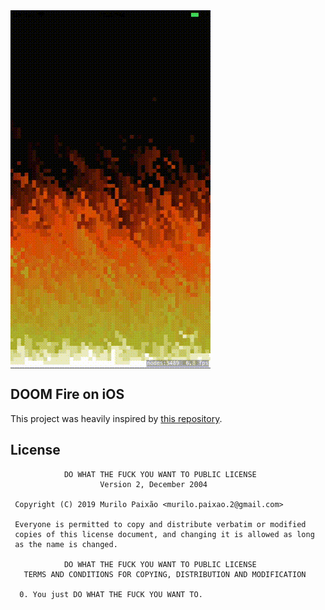 <img align="center" src="./assets/simulator.gif" alt="demo">

## DOOM Fire on iOS
This project was heavily inspired by [this repository](https://github.com/filipedeschamps/doom-fire-algorithm).

## License

```
            DO WHAT THE FUCK YOU WANT TO PUBLIC LICENSE
                    Version 2, December 2004

 Copyright (C) 2019 Murilo Paixão <murilo.paixao.2@gmail.com>

 Everyone is permitted to copy and distribute verbatim or modified
 copies of this license document, and changing it is allowed as long
 as the name is changed.

            DO WHAT THE FUCK YOU WANT TO PUBLIC LICENSE
   TERMS AND CONDITIONS FOR COPYING, DISTRIBUTION AND MODIFICATION

  0. You just DO WHAT THE FUCK YOU WANT TO.
```

